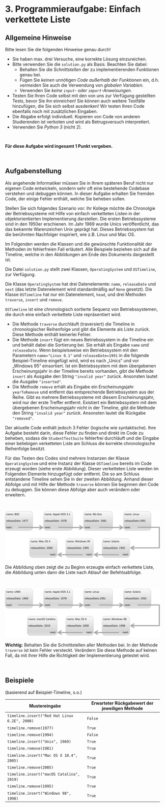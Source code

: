 # 3. Programmieraufgabe: Einfach verkettete Liste

## Allgemeine Hinweise

Bitte lesen Sie die folgenden Hinweise genau durch!

* Sie haben max. drei Versuche, eine korrekte Lösung einzureichen.
* Bitte verwenden Sie die `solution.py` als Basis. Beachten Sie dabei:
    - Behalten Sie die *Schnittstellen* der zu implementierenden Funktionen genau bei.
    - Fügen Sie *keinen* unnötigen *Code außerhalb der Funktionen* ein, d.h. *vermeiden* Sie auch die Verwendung von *globalen Variablen*.
    - Verwenden Sie *keine `input`- oder `import`-Anweisungen*.
* Testen Sie Ihren Code selbst mit den von uns zur Verfügung gestellten Tests, bevor Sie ihn einreichen! Sie können auch weitere Testfälle hinzufügen, die Sie sich selbst ausdenken! Wir testen Ihren Code ebenfalls noch mit zusätzlichen Eingaben.
* Die Abgabe erfolgt individuell. Kopieren von Code von anderen Studierenden ist verboten und wird als Betrugsversuch interpretiert.
* Verwenden Sie *Python 3* (nicht 2).

&nbsp;

**Für diese Aufgabe wird ingesamt 1 Punkt vergeben.**

&nbsp;

## Aufgabenstellung

Als angehende Informatiker müssen Sie in Ihrem späteren Beruf nicht nur eigenen Code entwickeln, sondern sehr oft eine bestehende Codebase verstehen und debuggen können. In dieser Aufgabe erhalten Sie fremden Code, der einige Fehler enthält, welche Sie beheben sollen.

Stellen Sie sich folgendes Szenario vor: 
Ihr Kollege möchte die Chronolgie der Betriebssysteme mit Hilfe von einfach verketteten Listen in der objektorientierten Implementierung darstellen. Die ersten Betriebssysteme sind in den 1950er erschienen. Im Jahr 1969 wurde Unics veröffentlicht, das das bekannte Warenzeichen Unix geprägt hat. Dieses Betriebssystem hat die berühmten Nachfolger inspiriert, wie z.B. Linux und Mac OS.  

Im Folgenden werden die Klassen und die gewünschte Funktionalität der Methoden im fehlerfreien Fall erläutert. Alle Beispiele beziehen sich auf die Timeline, welche in den Abbildungen am Ende des Dokuments dargestellt ist.

Die Datei `solution.py` stellt zwei Klassen, `OperatingSystem` und `OSTimeline`, zur Verfügung. 

Die Klasse `OperatingSystem` hat drei Datenelemente: `name`, `releaseDate` und `next` (das letzte Datenelement wird standardmäßig auf `None` gesetzt). Die Klasse `OSTimeline` hat nur ein Datenelement, `head`, und drei Methoden `traverse`, `insert` und `remove`. 

`OSTimeline` ist eine chronologisch sortierte Sequenz von Betriebssystemen, die durch eine einfach verkettete Liste repräsentiert wird. 

* Die Methode `traverse` durchläuft (traversiert) die Timeline in chronologischer Reihenfolge und gibt die Elemente als Liste zurück. Diese Methode enthält keinerlei Fehler. 
* Die Methode `insert` fügt ein neues Betriebssystem in die Timeline ein und behält dabei die Sortierung bei. Sie erhält als Eingabe `name` und `releaseDate`. Wenn beispielsweise ein Betriebssystem mit den Parametern `name="Linux 0.1"` und `releaseDate=1991` in die folgende Beispiel-Timeline eingefügt wird, wird es nach „Unics“ und vor „Windows 95“ einsortiert. Ist ein Betriebssystem mit dem übergebenen Erscheinungsjahr in der Timeline bereits vorhanden, gibt die Methode `insert` als Ausgabe den String `"invalid year"` zurück. Ansonsten lautet die Ausgabe `"inserted"`. 
* Die Methode `remove` erhält als Eingabe ein Erscheinungsjahr `yearToRemove` und entfernt das entsprechende Betriebssystem aus der Reihe. Gibt es mehrere Betriebssysteme mit diesem Erscheinungsjahr, wird nur der erste Treffer entfernt. Existiert ein Betriebssystem mit dem übergebenen Erscheinungsjahr nicht in der Timeline, gibt die Methode den String `"invalid year"` zurück. Ansonsten lautet die Rückgabe `"removed"`.

Der aktuelle Code enthält jedoch 3 Fehler (logische wie syntaktische). 
Ihre Aufgabe besteht darin, diese Fehler zu finden und direkt im Code zu beheben, sodass die `StudentTestSuite` fehlerfrei durchläuft und die Eingabe einer beliebigen verketteten Liste am Schluss die korrekte chronologische Reihenfolge besitzt.

Für das Testen des Codes sind mehrere Instanzen der Klasse `OperatingSystem` und eine Instanz der Klasse `OSTimeline` bereits im Code erzeugt worden (siehe erste Abbildung). Dieser verketteten Liste werden im Folgenden Elemente hinzugefügt oder entfernt. Die so am Schluss entstandene Timeline sehen Sie in der zweiten Abbildung. Anhand dieser Abfolge und mit Hilfe der Methode `traverse` können Sie beginnen den Code zu debuggen. Sie können diese Abfolge aber auch verändern oder erweitern. 

&nbsp;

![Zu Beginn erzeugte einfach verkettete Liste](img/Verkettete_Liste_01.png "Zu Beginn erzeugte einfach verkettete Liste")

Die Abbildung oben zeigt die zu Beginn erzeugte einfach verkettete Liste, die Abbildung unten dann die Liste nach Ablauf der Befehlsabfolge. 

&nbsp;

![Nach Ablauf der Abfolge erzeugte einfach verkettete Liste](img/Verkettete_Liste_02.png "Nach Ablauf der Abfolge erzeugte einfach verkettete Liste")

**Wichtig:** Behalten Sie die Schnittstellen aller Methoden bei. In der Methode `traverse` ist kein Fehler versteckt. Verändern Sie diese Methode auf keinen Fall, da mit ihrer Hilfe die Richtigkeit der Implementierung getestet wird.

&nbsp;

## Beispiele

(basierend auf Beispiel-Timeline, s.o.)

| Mustereingabe | Erwarteter Rückgabewert der jeweiligen Methode |
| --- | --- |
| `timeline.insert("Red Hat Linux 6.2E", 2000)` | `False` |
| `timeline.remove(1977)` | `True` |
| `timeline.remove(1994)` | `False` |
| `timeline.insert("Unix", 1969)` | `True` |
| `timeline.remove(1981)` | `True` |
| `timeline.insert("Mac OS X 10.4", 2005)` | `True` |
| `timeline.remove(2005)` | `True` |
| `timeline.insert("macOS Catalina", 2019)` | `True` |
| `timeline.remove(1995)` | `True` |
| `timeline.insert("Windows 98", 1998)` | `True` |